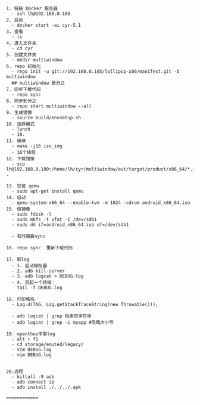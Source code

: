     1. 链接 Docker 服务器
      - ssh lh@192.168.0.180
    2. 启动
      - docker start -ai cyr-5.1
    3. 查看
      - ls
    4. 进入文件夹
      - cd cyr
    5. 创建文件夹
      - mkdir multiwindow
    6. repo 初始化
      - repo init -u git://192.168.0.185/lollipop-x86/manifest.git -b multiwindow
      ## multiwindow 是分之
    7. 同步下载代码
      - repo sync
    8. 同步到分之
      - repo start multiwindow --all
    9. 生成镜像
      - source build/envsetup.sh
    10. 选择模式
      - lunch 
      - 10.
    11. 编译
      - make -j16 iso_img
      - 16个线程
    12. 下载镜像
      - scp lh@192.168.0.180:/home/lh/cyr/multiwindow/out/target/product/x86_64/*.iso .
    
    13. 安装 qemu
      - sudo apt-get install qemu
    14. 启动
      - qemu-system-x86_64 --enable-kvm -m 1024 -cdrom android_x86_64.iso
    15. 做镜像
      - sudo fdisk -l
      - sudo mkfs -t vfat -I /dev/sdb1 
      - sudo dd if=android_x86_64.iso of=/dev/sdb1

      - 有时需要sync

    16. repo sync  重新下载代码

    17. 取log
      - 1. 启动模拟器
      - 2. adb kill-server
      - 3. adb logcat > DEBUG.log
      - 4. 另起一个终端： 
        tail -f DEBUG.log

    18. 打印堆栈
      - Log.d(TAG, Log.getStackTraceString(new Throwable()));

      - adb logcat | grep 检索的字符串
      - adb logcat | grep -i myapp #忽略大小写
    
    19. openthos中取log
      - alt + f1 
      - cd storage/emuted/legacy/
      - vim DEBUG.log
      - vim DEBUG.log


    20.远程
      - killall -9 adb 
      - adb connect ip
      - adb install ./../../.apk
    
    ============
    
